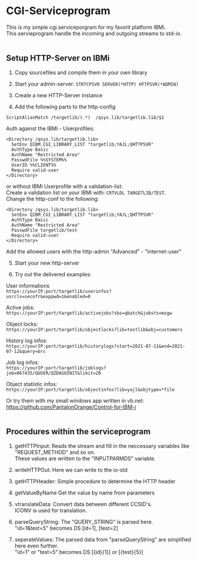 # CGI-Serviceprogram

This is my simple cgi.serviceporgram for my favorit platform IBMi.<br>
This servieprogram handle the incoming and outgoing streams to std-io.
<br><br>
## Setup HTTP-Server on IBMi
1. Copy sourcefiles and compile them in your own library

2. Start your admin-server: ```STRTCPSVR SERVER(*HTTP) HTTPSVR(*ADMIN)```

3. Create a new HTTP-Server instance

4. Add the following parts to the http-config


```ScriptAliasMatch /targetlib/(.*)  /qsys.lib/targetlib.lib/$1```

Auth against the IBMi - Userprofiles:
```
<Directory /qsys.lib/targetlib.lib>
  SetEnv QIBM_CGI_LIBRARY_LIST "targetlib;YAJL;QHTTPSVR"
  AuthType Basic
  AuthName "Restricted Area"
  PasswdFile %%SYSTEM%%
  UserID %%CLIENT%%
  Require valid-user
</Directory>
```
or without IBMi Userprofile with a validation-list:<br>
Create a validation list on your IBMi with: ```CRTVLDL TARGETLIB/TEST```.<br>
Change the http-conf to the following:
```
<Directory /qsys.lib/targetlib.lib>
  SetEnv QIBM_CGI_LIBRARY_LIST "targetlib;YAJL;QHTTPSVR"
  AuthType Basic
  AuthName "Restricted Area"
  PasswdFile targetlib/test
  Require valid-user
</Directory>
```
Add the allowed users with the http-admin "Advanced" - "Internet-user"

5. Start your new http-server

6. Try out the delivered examples:<br>

User informations<br>
```https://yourIP:port/targetlib/userinfos?usrcls=secofr&exppwd=1&enabled=0```<br>

Active jobs:<br>
```https://yourIP:port/targetlib/activejobs?sbs=qbatch&jobsts=msgw```<br>

Object locks:<br>
```https://yourIP:port/targetlib/objectlocks?lib=testlib&obj=customers```<br>

History log infos:<br>
```https://yourIP:port/targetlib/historylogs?start=2021-07-11&end=2021-07-12&query=brc```<br>

Job log infos:<br>
```https://yourIP:port/targetlib/joblogs?job=067435/QUSER/QZDASOINIT&limit=20```<br>

Object statistic infos:<br>
```https://yourIP:port/targetlib/objectinfos?lib=yajl&objtype=*file```<br>

Or try them with my small windows app written in vb.net:<br>
https://github.com/PantalonOrange/Control-for-IBM-i
<br><br>
## Procedures within the serviceprogram

1. getHTTPInput:
Reads the stream and fill in the neccessary variables like "REQUEST_METHOD" and so on.<br>
These values are written to the "INPUTPARMDS" variable.

2. writeHTTPOut:
Here we can write to the io-std

3. getHTTPHeader:
Simple procedure to determine the HTTP header

4. getValueByName
Get the value by name from parameters

5. vtranslateData:
Convert data between different CCSID's.<br>
ICONV is used for translation.

6. parseQueryString:
The "QUERY_STRING" is parsed here.<br>
"id=1&test=5" becomes DS [id=1], [test=2]

7. seperateValues:
The parsed data from "parseQueryString" are simplified here even further.<br>
"id=1" or "test=5" becomes DS [{id}{1}] or [{test}{5}]
